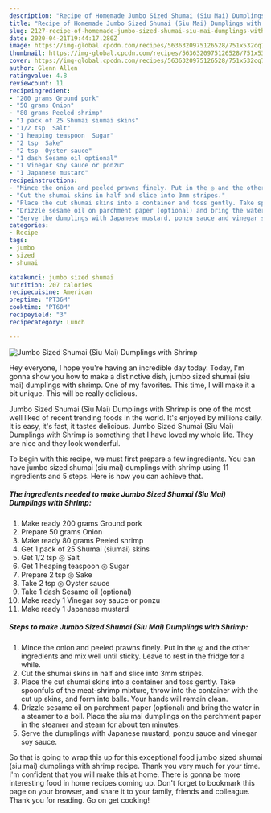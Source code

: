 ```yaml
---
description: "Recipe of Homemade Jumbo Sized Shumai (Siu Mai) Dumplings with Shrimp"
title: "Recipe of Homemade Jumbo Sized Shumai (Siu Mai) Dumplings with Shrimp"
slug: 2127-recipe-of-homemade-jumbo-sized-shumai-siu-mai-dumplings-with-shrimp
date: 2020-04-21T19:44:17.280Z
image: https://img-global.cpcdn.com/recipes/5636320975126528/751x532cq70/jumbo-sized-shumai-siu-mai-dumplings-with-shrimp-recipe-main-photo.jpg
thumbnail: https://img-global.cpcdn.com/recipes/5636320975126528/751x532cq70/jumbo-sized-shumai-siu-mai-dumplings-with-shrimp-recipe-main-photo.jpg
cover: https://img-global.cpcdn.com/recipes/5636320975126528/751x532cq70/jumbo-sized-shumai-siu-mai-dumplings-with-shrimp-recipe-main-photo.jpg
author: Glenn Allen
ratingvalue: 4.8
reviewcount: 11
recipeingredient:
- "200 grams Ground pork"
- "50 grams Onion"
- "80 grams Peeled shrimp"
- "1 pack of 25 Shumai siumai skins"
- "1/2 tsp  Salt"
- "1 heaping teaspoon  Sugar"
- "2 tsp  Sake"
- "2 tsp  Oyster sauce"
- "1 dash Sesame oil optional"
- "1 Vinegar soy sauce or ponzu"
- "1 Japanese mustard"
recipeinstructions:
- "Mince the onion and peeled prawns finely. Put in the ◎ and the other ingredients and mix well until sticky. Leave to rest in the fridge for a while."
- "Cut the shumai skins in half and slice into 3mm stripes."
- "Place the cut shumai skins into a container and toss gently. Take spoonfuls of the meat-shrimp mixture, throw into the container with the cut up skins, and form into balls. Your hands will remain clean."
- "Drizzle sesame oil on parchment paper (optional) and bring the water in a steamer to a boil. Place the siu mai dumplings on the parchment paper in the steamer and steam for about ten minutes."
- "Serve the dumplings with Japanese mustard, ponzu sauce and vinegar soy sauce."
categories:
- Recipe
tags:
- jumbo
- sized
- shumai

katakunci: jumbo sized shumai 
nutrition: 207 calories
recipecuisine: American
preptime: "PT36M"
cooktime: "PT60M"
recipeyield: "3"
recipecategory: Lunch

---
```



![Jumbo Sized Shumai (Siu Mai) Dumplings with Shrimp](https://img-global.cpcdn.com/recipes/5636320975126528/751x532cq70/jumbo-sized-shumai-siu-mai-dumplings-with-shrimp-recipe-main-photo.jpg)

Hey everyone, I hope you're having an incredible day today. Today, I'm gonna show you how to make a distinctive dish, jumbo sized shumai (siu mai) dumplings with shrimp. One of my favorites. This time, I will make it a bit unique. This will be really delicious.

Jumbo Sized Shumai (Siu Mai) Dumplings with Shrimp is one of the most well liked of recent trending foods in the world. It's enjoyed by millions daily. It is easy, it's fast, it tastes delicious. Jumbo Sized Shumai (Siu Mai) Dumplings with Shrimp is something that I have loved my whole life. They are nice and they look wonderful.




To begin with this recipe, we must first prepare a few ingredients. You can have jumbo sized shumai (siu mai) dumplings with shrimp using 11 ingredients and 5 steps. Here is how you can achieve that.

<!--inarticleads1-->

##### The ingredients needed to make Jumbo Sized Shumai (Siu Mai) Dumplings with Shrimp:

1. Make ready 200 grams Ground pork
1. Prepare 50 grams Onion
1. Make ready 80 grams Peeled shrimp
1. Get 1 pack of 25 Shumai (siumai) skins
1. Get 1/2 tsp ◎ Salt
1. Get 1 heaping teaspoon ◎ Sugar
1. Prepare 2 tsp ◎ Sake
1. Take 2 tsp ◎ Oyster sauce
1. Take 1 dash Sesame oil (optional)
1. Make ready 1 Vinegar soy sauce or ponzu
1. Make ready 1 Japanese mustard




<!--inarticleads2-->

##### Steps to make Jumbo Sized Shumai (Siu Mai) Dumplings with Shrimp:

1. Mince the onion and peeled prawns finely. Put in the ◎ and the other ingredients and mix well until sticky. Leave to rest in the fridge for a while.
1. Cut the shumai skins in half and slice into 3mm stripes.
1. Place the cut shumai skins into a container and toss gently. Take spoonfuls of the meat-shrimp mixture, throw into the container with the cut up skins, and form into balls. Your hands will remain clean.
1. Drizzle sesame oil on parchment paper (optional) and bring the water in a steamer to a boil. Place the siu mai dumplings on the parchment paper in the steamer and steam for about ten minutes.
1. Serve the dumplings with Japanese mustard, ponzu sauce and vinegar soy sauce.




So that is going to wrap this up for this exceptional food jumbo sized shumai (siu mai) dumplings with shrimp recipe. Thank you very much for your time. I'm confident that you will make this at home. There is gonna be more interesting food in home recipes coming up. Don't forget to bookmark this page on your browser, and share it to your family, friends and colleague. Thank you for reading. Go on get cooking!

